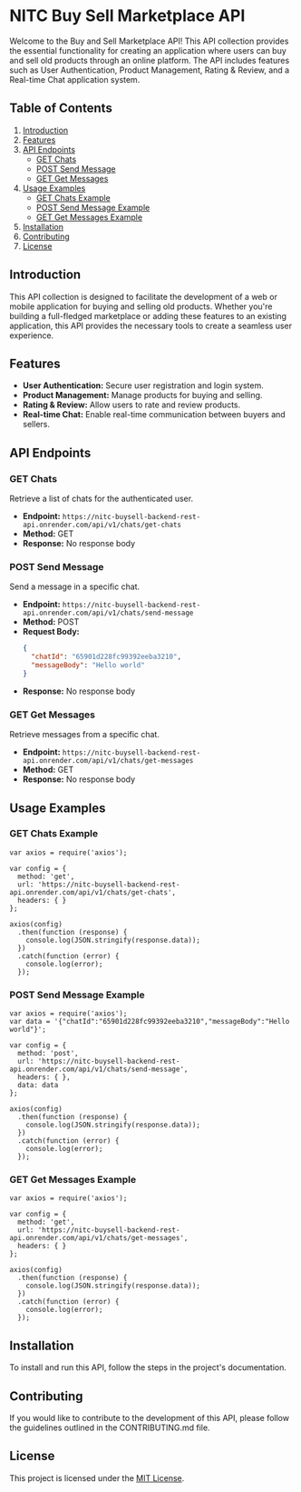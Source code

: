 # NITC Buy Sell Marketplace API

Welcome to the Buy and Sell Marketplace API! This API collection provides the essential functionality for creating an application where users can buy and sell old products through an online platform. The API includes features such as User Authentication, Product Management, Rating & Review, and a Real-time Chat application system.

## Table of Contents

1. [Introduction](#introduction)
2. [Features](#features)
3. [API Endpoints](#api-endpoints)
   - [GET Chats](#get-chats)
   - [POST Send Message](#post-send-message)
   - [GET Get Messages](#get-get-messages)
4. [Usage Examples](#usage-examples)
   - [GET Chats Example](#get-chats-example)
   - [POST Send Message Example](#post-send-message-example)
   - [GET Get Messages Example](#get-get-messages-example)
5. [Installation](#installation)
6. [Contributing](#contributing)
7. [License](#license)

## Introduction

This API collection is designed to facilitate the development of a web or mobile application for buying and selling old products. Whether you're building a full-fledged marketplace or adding these features to an existing application, this API provides the necessary tools to create a seamless user experience.

## Features

- **User Authentication:** Secure user registration and login system.
- **Product Management:** Manage products for buying and selling.
- **Rating & Review:** Allow users to rate and review products.
- **Real-time Chat:** Enable real-time communication between buyers and sellers.

## API Endpoints

### GET Chats

Retrieve a list of chats for the authenticated user.

- **Endpoint:** `https://nitc-buysell-backend-rest-api.onrender.com/api/v1/chats/get-chats`
- **Method:** GET
- **Response:** No response body

### POST Send Message

Send a message in a specific chat.

- **Endpoint:** `https://nitc-buysell-backend-rest-api.onrender.com/api/v1/chats/send-message`
- **Method:** POST
- **Request Body:**
  ```json
  {
    "chatId": "65901d228fc99392eeba3210",
    "messageBody": "Hello world"
  }
  ```
- **Response:** No response body

### GET Get Messages

Retrieve messages from a specific chat.

- **Endpoint:** `https://nitc-buysell-backend-rest-api.onrender.com/api/v1/chats/get-messages`
- **Method:** GET
- **Response:** No response body

## Usage Examples

### GET Chats Example

```nodejs
var axios = require('axios');

var config = {
  method: 'get',
  url: 'https://nitc-buysell-backend-rest-api.onrender.com/api/v1/chats/get-chats',
  headers: { }
};

axios(config)
  .then(function (response) {
    console.log(JSON.stringify(response.data));
  })
  .catch(function (error) {
    console.log(error);
  });
```

### POST Send Message Example

```nodejs
var axios = require('axios');
var data = '{"chatId":"65901d228fc99392eeba3210","messageBody":"Hello world"}';

var config = {
  method: 'post',
  url: 'https://nitc-buysell-backend-rest-api.onrender.com/api/v1/chats/send-message',
  headers: { },
  data: data
};

axios(config)
  .then(function (response) {
    console.log(JSON.stringify(response.data));
  })
  .catch(function (error) {
    console.log(error);
  });
```

### GET Get Messages Example

```nodejs
var axios = require('axios');

var config = {
  method: 'get',
  url: 'https://nitc-buysell-backend-rest-api.onrender.com/api/v1/chats/get-messages',
  headers: { }
};

axios(config)
  .then(function (response) {
    console.log(JSON.stringify(response.data));
  })
  .catch(function (error) {
    console.log(error);
  });
```

## Installation

To install and run this API, follow the steps in the project's documentation.

## Contributing

If you would like to contribute to the development of this API, please follow the guidelines outlined in the CONTRIBUTING.md file.

## License

This project is licensed under the [MIT License](LICENSE).